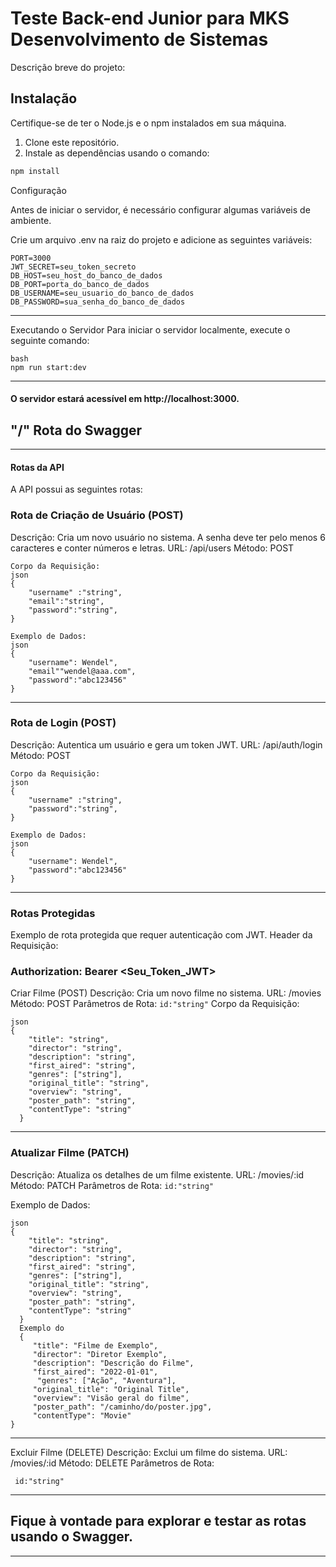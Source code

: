 # Teste Back-end Junior para MKS Desenvolvimento de Sistemas

Descrição breve do projeto:

## Instalação

Certifique-se de ter o Node.js e o npm instalados em sua máquina.

1.  Clone este repositório.
2.  Instale as dependências usando o comando:

```bash
npm install
```
Configuração

Antes de iniciar o servidor, é necessário configurar algumas variáveis de ambiente.

Crie um arquivo .env na raiz do projeto e adicione as seguintes variáveis:

```dotenv
PORT=3000
JWT_SECRET=seu_token_secreto
DB_HOST=seu_host_do_banco_de_dados
DB_PORT=porta_do_banco_de_dados
DB_USERNAME=seu_usuario_do_banco_de_dados
DB_PASSWORD=sua_senha_do_banco_de_dados
```
---
Executando o Servidor
Para iniciar o servidor localmente, execute o seguinte comando:
```
bash
npm run start:dev
```
---
#### O servidor estará acessível em http://localhost:3000.
## "/" Rota do Swagger
---

#### Rotas da API
A API possui as seguintes rotas:

### Rota de Criação de Usuário (POST)
Descrição: Cria um novo usuário no sistema. A senha deve ter pelo menos 6 caracteres e conter números e letras.
URL: /api/users 
Método: POST
```
Corpo da Requisição:
json
{
    "username" :"string",
    "email":"string",
    "password":"string",
}

Exemplo de Dados:
json
{
    "username": Wendel",
    "email""wendel@aaa.com",
    "password":"abc123456"
}
```

----

### Rota de Login (POST)
Descrição: Autentica um usuário e gera um token JWT.
URL: /api/auth/login
Método: POST
```
Corpo da Requisição:
json
{
    "username" :"string",
    "password":"string",
}

Exemplo de Dados:
json
{
    "username": Wendel",
    "password":"abc123456"
}
```
---
### Rotas Protegidas
Exemplo de rota protegida que requer autenticação com JWT.
Header da Requisição:


### Authorization: Bearer <Seu_Token_JWT>

Criar Filme (POST)
Descrição: Cria um novo filme no sistema.
URL: /movies
Método: POST
Parâmetros de Rota:
```id:"string"```
Corpo da Requisição:
```
json
{
    "title": "string",
    "director": "string",
    "description": "string",
    "first_aired": "string",
    "genres": ["string"],
    "original_title": "string",
    "overview": "string",
    "poster_path": "string",
    "contentType": "string"
  }
  ```
---
### Atualizar Filme (PATCH)
Descrição: Atualiza os detalhes de um filme existente.
URL: /movies/:id
Método: PATCH
Parâmetros de Rota:
```id:"string"```

Exemplo de Dados:
```
json
{
    "title": "string",
    "director": "string",
    "description": "string",
    "first_aired": "string",
    "genres": ["string"],
    "original_title": "string",
    "overview": "string",
    "poster_path": "string",
    "contentType": "string"
  }
  Exemplo do 
  {
     "title": "Filme de Exemplo",
     "director": "Diretor Exemplo",
     "description": "Descrição do Filme",
     "first_aired": "2022-01-01",
      "genres": ["Ação", "Aventura"],
     "original_title": "Original Title",
     "overview": "Visão geral do filme",
     "poster_path": "/caminho/do/poster.jpg",
     "contentType": "Movie"
}

```
---

Excluir Filme (DELETE)
Descrição: Exclui um filme do sistema.
URL: /movies/:id
Método: DELETE
Parâmetros de Rota:
```
 id:"string"
```
---
## Fique à vontade para explorar e testar as rotas usando o Swagger.
---
